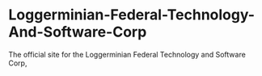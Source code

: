 # Loggerminian-Federal-Technology-And-Software-Corp
The official site for the Loggerminian Federal Technology and Software Corp, 
